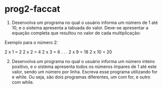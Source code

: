 # prog2-faccat

1. Desenvolva um programa no qual o usuário informa um número de 1 até 10, e o sistema apresenta a tabuada do valor. Deve-se apresentar a equação completa que resultou no valor de cada multiplicação:

Exemplo para o número 2:

2 x 1 = 2
2 x 2 = 4
2 x 3 = 6
.
.
.
2 x 9 = 18
2 x 10 = 20

2. Desenvolva um programa no qual o usuário informa um número inteiro positivo, e o sistema apresenta todos os números ímpares de 1 até este valor, sendo um número por linha. Escreva esse programa utilizando for e while. Ou seja, são dois programas diferentes, um com for, e outro com while.
